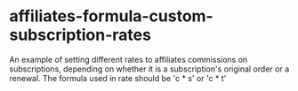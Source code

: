 # affiliates-formula-custom-subscription-rates
An example of setting different rates to affiliates commissions on subscriptions, depending on whether it is a subscription's original order or a renewal.
The formula used in rate should be 'c * s' or 'c * t'
